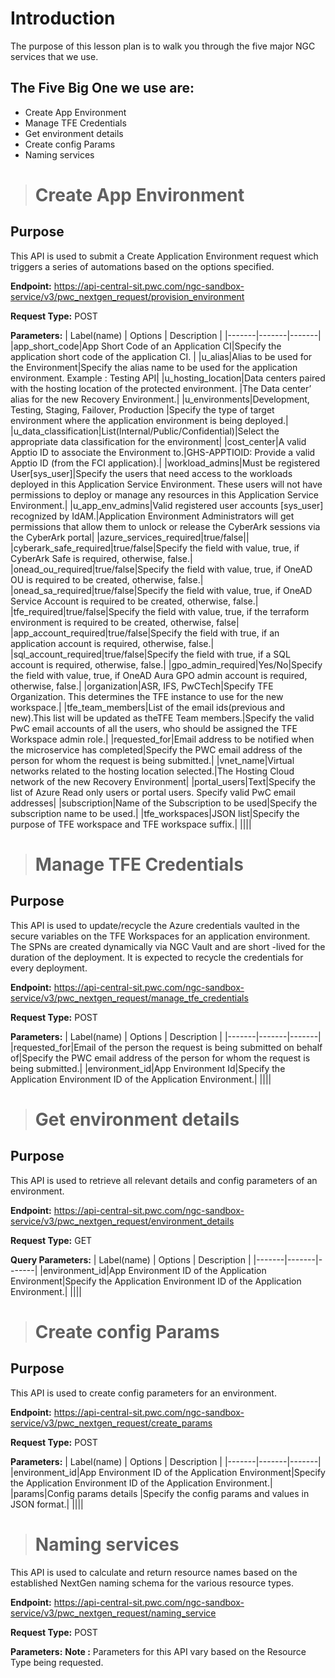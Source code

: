# Introduction

The purpose of this lesson plan is to walk you through the five major NGC services that we use.

## The Five Big One we use are:

- Create App Environment
- Manage TFE Credentials
- Get environment details
- Create config Params
- Naming services

> # **Create App Environment**

## Purpose
This API is used to submit a Create Application Environment request which triggers a series of automations based on the options specified.

**Endpoint:** https://api-central-sit.pwc.com/ngc-sandbox-service/v3/pwc_nextgen_request/provision_environment

**Request Type:** POST


**Parameters:** 
| Label(name) | Options | Description |
|-------|-------|-------|
|app_short_code|App Short Code of an Application CI|Specify the application short code of the application CI. |
|u_alias|Alias to be used for the Environment|Specify the alias name to be used for the application environment. Example : Testing API|
|u_hosting_location|Data centers paired with the hosting location of the protected environment. |The Data center’ alias for the new Recovery Environment.|
|u_environments|Development, Testing, Staging, Failover, Production |Specify the type of target environment where the application environment is being deployed.|
|u_data_classification|List(Internal/Public/Confidential)|Select the appropriate data classification for the environment|
|cost_center|A valid Apptio ID to associate the Environment to.|GHS-APPTIOID: Provide a valid Apptio ID (from the FCI application).|
|workload_admins|Must be registered User[sys_user]|Specify the users that need access to the workloads deployed in this Application Service Environment. These users will not have permissions to deploy or manage any resources in this Application Service Environment.|
|u_app_env_admins|Valid registered user accounts [sys_user]  recognized by IdAM.|Application Environment Administrators will get permissions that allow them to unlock or release the CyberArk sessions via the CyberArk portal|
|azure_services_required|true/false||
|cyberark_safe_required|true/false|Specify the field with value, true, if CyberArk Safe is required, otherwise, false.|
|onead_ou_required|true/false|Specify the field with value, true, if OneAD OU is required to be created, otherwise, false.|
|onead_sa_required|true/false|Specify the field with value, true, if OneAD Service Account is required to be created, otherwise, false.|
|tfe_required|true/false|Specify the field with value, true, if the terraform environment is required to be created, otherwise, false|
|app_account_required|true/false|Specify the field with true, if an application account is required, otherwise, false.|
|sql_account_required|true/false|Specify the field with true, if a SQL account is required, otherwise, false.|
|gpo_admin_required|Yes/No|Specify the field with value,  true, if OneAD Aura GPO admin account is required, otherwise, false.|
|organization|ASR, IFS, PwCTech|Specify TFE Organization. This determines the TFE instance to use for the new workspace.|
|tfe_team_members|List of the email ids(previous and new).This list will be updated as theTFE Team members.|Specify the valid PwC email accounts of all the users, who should be assigned the TFE Workspace admin role.|
|requested_for|Email address to be notified when the microservice has completed|Specify the PWC email address of the person for whom the request is being submitted.|
|vnet_name|Virtual networks related to the hosting location selected.|The Hosting Cloud network of the new Recovery Environment|
|portal_users|Text|Specify the list of Azure Read only users or portal users. Specify valid PwC email addresses|
|subscription|Name of the Subscription to be used|Specify the subscription name to be used.|
|tfe_workspaces|JSON list|Specify the purpose of TFE workspace and TFE workspace suffix.|
||||


> # **Manage TFE Credentials**

## Purpose

This API is used to update/recycle the Azure credentials vaulted in the secure variables on the TFE Workspaces for an application environment. The SPNs are created dynamically via NGC Vault and are short -lived for the duration of the deployment. It is expected to recycle the credentials for every deployment.

**Endpoint:** https://api-central-sit.pwc.com/ngc-sandbox-service/v3/pwc_nextgen_request/manage_tfe_credentials

**Request Type:** POST

**Parameters:** 
| Label(name) | Options | Description |
|-------|-------|-------|
|requested_for|Email of the person the request is being submitted on behalf of|Specify the PWC email address of the person for whom the request is being submitted.|
|environment_id|App Environment Id|Specify the Application Environment ID of the Application Environment.|
||||

> # **Get environment details**

## Purpose

This API is used to retrieve all relevant details and config parameters of an environment.

**Endpoint:** https://api-central-sit.pwc.com/ngc-sandbox-service/v3/pwc_nextgen_request/environment_details

**Request Type:** GET

**Query Parameters:** 
| Label(name) | Options | Description |
|-------|-------|-------|
|environment_id|App Environment ID of the Application Environment|Specify the Application Environment ID of the Application Environment.|
||||

> # **Create config Params**

## Purpose

This API is used to create config parameters for an environment.

**Endpoint:** https://api-central-sit.pwc.com/ngc-sandbox-service/v3/pwc_nextgen_request/create_params

**Request Type:** POST

**Parameters:** 
| Label(name) | Options | Description |
|-------|-------|-------|
|environment_id|App Environment ID of the Application Environment|Specify the Application Environment ID of the Application Environment.|
|params|Config params details |Specify the config params and values in JSON format.|
||||

> # **Naming services**

This API is used to calculate and return resource names based on the established NextGen naming schema for the various resource types. 

**Endpoint:** https://api-central-sit.pwc.com/ngc-sandbox-service/v3/pwc_nextgen_request/naming_service

**Request Type:** POST

**Parameters:** 
**Note :** Parameters for this API vary based on the Resource Type being requested. 